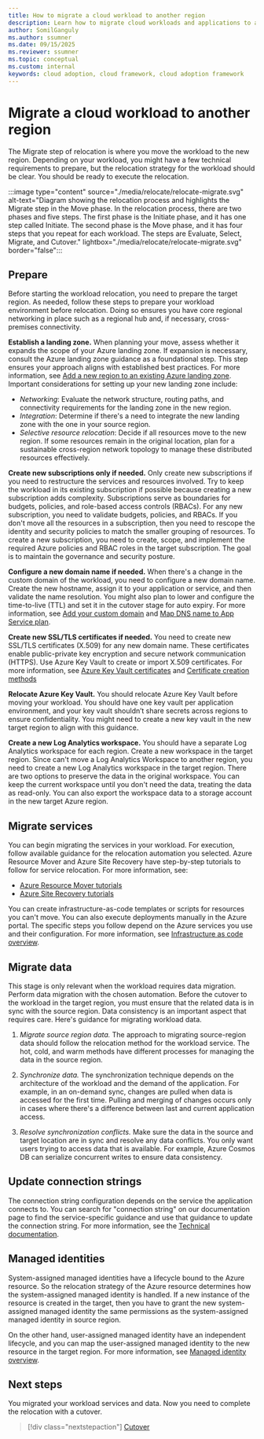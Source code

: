 ```yaml
---
title: How to migrate a cloud workload to another region
description: Learn how to migrate cloud workloads and applications to another region.
author: SomilGanguly
ms.author: ssumner
ms.date: 09/15/2025
ms.reviewer: ssumner
ms.topic: conceptual
ms.custom: internal
keywords: cloud adoption, cloud framework, cloud adoption framework
---
```

# Migrate a cloud workload to another region

The Migrate step of relocation is where you move the workload to the new region. Depending on your workload, you might have a few technical requirements to prepare, but the relocation strategy for the workload should be clear. You should be ready to execute the relocation.

:::image type="content" source="./media/relocate/relocate-migrate.svg" alt-text="Diagram showing the relocation process and highlights the Migrate step in the Move phase. In the relocation process, there are two phases and five steps. The first phase is the Initiate phase, and it has one step called Initiate. The second phase is the Move phase, and it has four steps that you repeat for each workload. The steps are Evaluate, Select, Migrate, and Cutover." lightbox="./media/relocate/relocate-migrate.svg" border="false":::

## Prepare

Before starting the workload relocation, you need to prepare the target region. As needed, follow these steps to prepare your workload environment before relocation. Doing so ensures you have core regional networking in place such as a regional hub and, if necessary, cross-premises connectivity.

**Establish a landing zone.** When planning your move, assess whether it expands the scope of your Azure landing zone. If expansion is necessary, consult the Azure landing zone guidance as a foundational step. This step ensures your approach aligns with established best practices. For more information, see [Add a new region to an existing Azure landing zone](/azure/cloud-adoption-framework/ready/considerations/regions#add-a-new-region-to-an-existing-landing-zone). Important considerations for setting up your new landing zone include:

- *Networking*: Evaluate the network structure, routing paths, and connectivity requirements for the landing zone in the new region.
- *Integration*: Determine if there's a need to integrate the new landing zone with the one in your source region.
- *Selective resource relocation*: Decide if all resources move to the new region. If some resources remain in the original location, plan for a sustainable cross-region network topology to manage these distributed resources effectively.

**Create new subscriptions only if needed.** Only create new subscriptions if you need to restructure the services and resources involved. Try to keep the workload in its existing subscription if possible because creating a new subscription adds complexity. Subscriptions serve as boundaries for budgets, policies, and role-based access controls (RBACs). For any new subscription, you need to validate budgets, policies, and RBACs. If you don't move all the resources in a subscription, then you need to rescope the identity and security policies to match the smaller grouping of resources. To create a new subscription, you need to create, scope, and implement the required Azure policies and RBAC roles in the target subscription. The goal is to maintain the governance and security posture.

**Configure a new domain name if needed.** When there's a change in the custom domain of the workload, you need to configure a new domain name. Create the new hostname, assign it to your application or service, and then validate the name resolution. You might also plan to lower and configure the time-to-live (TTL) and set it in the cutover stage for auto expiry. For more information, see [Add your custom domain](/azure/active-directory/fundamentals/add-custom-domain) and [Map DNS name to App Service plan](/azure/app-service/manage-custom-dns-buy-domain#prepare-the-app).

**Create new SSL/TLS certificates if needed.** You need to create new SSL/TLS certificates (X.509) for any new domain name. These certificates enable public-private key encryption and secure network communication (HTTPS). Use Azure Key Vault to create or import X.509 certificates. For more information, see [Azure Key Vault certificates](/azure/key-vault/certificates/about-certificates) and [Certificate creation methods](/azure/key-vault/certificates/create-certificate)

**Relocate Azure Key Vault.** You should relocate Azure Key Vault before moving your workload. You should have one key vault per application environment, and your key vault shouldn’t share secrets across regions to ensure confidentiality. You might need to create a new key vault in the new target region to align with this guidance.

**Create a new Log Analytics workspace.** You should have a separate Log Analytics workspace for each region. Create a new workspace in the target region. Since can't move a Log Analytics Workspace to another region, you need to create a new Log Analytics workspace in the target region. There are two options to preserve the data in the original workspace. You can keep the current workspace until you don't need the data, treating the data as read-only. You can also export the workspace data to a storage account in the new target Azure region.

## Migrate services

You can begin migrating the services in your workload. For execution, follow available guidance for the relocation automation you selected. Azure Resource Mover and Azure Site Recovery have step-by-step tutorials to follow for service relocation. For more information, see:

- [Azure Resource Mover tutorials](/azure/resource-mover/tutorial-move-region-virtual-machines)
- [Azure Site Recovery tutorials](/azure/site-recovery/azure-to-azure-how-to-enable-replication)

You can create infrastructure-as-code templates or scripts for resources you can't move. You can also execute deployments manually in the Azure portal. The specific steps you follow depend on the Azure services you use and their configuration. For more information, see [Infrastructure as code overview](/devops/deliver/what-is-infrastructure-as-code).

## Migrate data

This stage is only relevant when the workload requires data migration. Perform data migration with the chosen automation. Before the cutover to the workload in the target region, you must ensure that the related data is in sync with the source region. Data consistency is an important aspect that requires care. Here's guidance for migrating workload data.

1. *Migrate source region data.* The approach to migrating source-region data should follow the relocation method for the workload service. The hot, cold, and warm methods have different processes for managing the data in the source region.

1. *Synchronize data.* The synchronization technique depends on the architecture of the workload and the demand of the application. For example, in an on-demand sync, changes are pulled when data is accessed for the first time. Pulling and merging of changes occurs only in cases where there's a difference between last and current application access.

1. *Resolve synchronization conflicts.* Make sure the data in the source and target location are in sync and resolve any data conflicts. You only want users trying to access data that is available. For example, Azure Cosmos DB can serialize concurrent writes to ensure data consistency.

## Update connection strings

The connection string configuration depends on the service the application connects to. You can search for "connection string" on our documentation page to find the service-specific guidance and use that guidance to update the connection string. For more information, see the [Technical documentation](/docs/).

## Managed identities

System-assigned managed identities have a lifecycle bound to the Azure resource. So the relocation strategy of the Azure resource determines how the system-assigned managed identity is handled. If a new instance of the resource is created in the target, then you have to grant the new system-assigned managed identity the same permissions as the system-assigned managed identity in source region.

On the other hand, user-assigned managed identity have an independent lifecycle, and you can map the user-assigned managed identity to the new resource in the target region. For more information, see [Managed identity overview](/azure/active-directory/managed-identities-azure-resources/overview).

## Next steps

You migrated your workload services and data. Now you need to complete the relocation with a cutover.

> [!div class="nextstepaction"]
> [Cutover](./relocate-cutover.md)
	